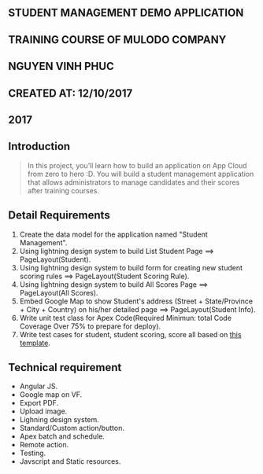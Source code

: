 ## STUDENT MANAGEMENT DEMO APPLICATION
## TRAINING COURSE OF MULODO COMPANY
## NGUYEN VINH PHUC
## CREATED AT: 12/10/2017
## 2017
<return>

Introduction
----------------------------------------------------------
> In this project, you’ll learn how to build an application on App Cloud from zero to hero :D.
> You will build a student management application that allows administrators to manage candidates and their scores after training courses.

Detail Requirements
----------------------------------------------------------
1. Create the data model for the application named "Student Management".
2. Using lightning design system to build List Student Page ==> PageLayout(Student).
3. Using lightning design system to build form for creating new student scoring rules ==> PageLayout(Student Scoring Rule).
4. Using lightning design system to build All Scores Page ==> PageLayout(All Scores).
5. Embed Google Map to show Student's address (Street + State/Province + City + Country) on his/her detailed page ==> PageLayout(Student Info).
6. Write unit test class for Apex Code(Required Minimun: total Code Coverage Over 75% to prepare for deploy).
7. Write test cases for student, student scoring, score all based on [this template](https://docs.google.com/spreadsheets/d/1-spJhwEZw5pSCv3hNBwWliCIq2VFeEe5unlt1uioHvI/edit#gid=0).

Technical requirement
----------------------------------------------------------
* Angular JS.
* Google map on VF.
* Export PDF.
* Upload image.
* Lighning design system.
* Standard/Custom action/button.
* Apex batch and schedule.
* Remote action.
* Testing.
* Javscript and Static resources.